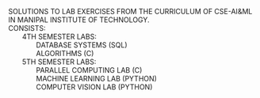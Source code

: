SOLUTIONS TO LAB EXERCISES FROM THE CURRICULUM OF CSE-AI&ML IN MANIPAL INSTITUTE OF TECHNOLOGY.  
CONSISTS:    
&ensp;&ensp;&ensp;&ensp;4TH SEMESTER LABS:  
&ensp;&ensp;&ensp;&ensp;&ensp;&ensp;&ensp;&ensp;DATABASE SYSTEMS (SQL)  
&ensp;&ensp;&ensp;&ensp;&ensp;&ensp;&ensp;&ensp;ALGORITHMS (C)                                       
&ensp;&ensp;&ensp;&ensp;5TH SEMESTER LABS:  
&ensp;&ensp;&ensp;&ensp;&ensp;&ensp;&ensp;&ensp;PARALLEL COMPUTING LAB (C)  
&ensp;&ensp;&ensp;&ensp;&ensp;&ensp;&ensp;&ensp;MACHINE LEARNING LAB (PYTHON)  
&ensp;&ensp;&ensp;&ensp;&ensp;&ensp;&ensp;&ensp;COMPUTER VISION LAB (PYTHON)  

